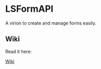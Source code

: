 # LSFormAPI
A virion to create and manage forms easily.

## Wiki

<p>Read it here: </p> <a href="https://github.com/LootSpace369/LSFormAPI/wiki">Wiki</a>
